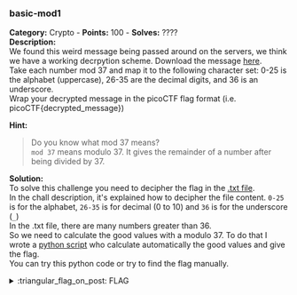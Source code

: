 ### basic-mod1
**Category:** Crypto - **Points:** 100 - **Solves:** ????  
**Description:**  
We found this weird message being passed around on the servers, we think we have a working decrpytion scheme. Download the message [here](./message.txt/).  
Take each number mod 37 and map it to the following character set: 0-25 is the alphabet (uppercase), 26-35 are the decimal digits, and 36 is an underscore.  
Wrap your decrypted message in the picoCTF flag format (i.e. picoCTF{decrypted_message})

**Hint:**
> Do you know what mod 37 means?  
> `mod 37` means modulo 37. It gives the remainder of a number after being divided by 37.  

**Solution:**  
To solve this challenge you need to decipher the flag in the [.txt file](./message.txt/).  
In the chall description, it's explained how to decipher the file content. `0-25` is for the alphabet, `26-35` is for decimal (0 to 10) and `36` is for the underscore (`_`)  
In the .txt file, there are many numbers greater than 36.  
So we need to calculate the good values with a modulo 37. To do that I wrote a [python script](./decipher.py/) who calculate automatically the good values and give the flag.  
You can try this python code or try to find the flag manually.

<details>
  <summary>:triangular_flag_on_post: FLAG</summary>

  ```
  picoCTF{R0UND_N_R0UND_79C18FB3}
  ```
</details>


